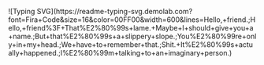 <p align="left">
  ![Typing SVG](https://readme-typing-svg.demolab.com?font=Fira+Code&size=16&color=00FF00&width=600&lines=Hello,+friend.;Hello,+friend%3F+That%E2%80%99s+lame.+Maybe+I+should+give+you+a+name.;But+that%E2%80%99s+a+slippery+slope.;You%E2%80%99re+only+in+my+head.;We+have+to+remember+that.;Shit.+It%E2%80%99s+actually+happened.;I%E2%80%99m+talking+to+an+imaginary+person.)
</p>
